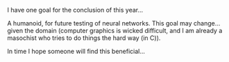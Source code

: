 I have one goal for the conclusion of this year... 

A humanoid, for future testing of neural networks. This goal may change... given the domain (computer graphics is wicked difficult, and I am already a masochist who tries to do things the hard way (in C)). 

In time I hope someone will find this beneficial...
